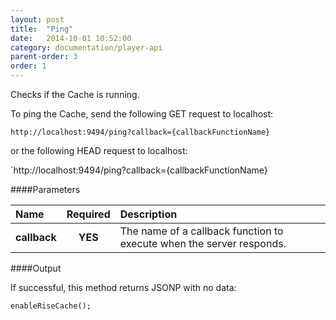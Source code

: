 ```yaml
---
layout: post
title:  "Ping"
date:   2014-10-01 10:52:00
category: documentation/player-api
parent-order: 3
order: 1
---
```


Checks if the Cache is running.

To ping the Cache, send the following GET request to localhost:

`http://localhost:9494/ping?callback={callbackFunctionName}`

or the following HEAD request to localhost:

`http://localhost:9494/ping?callback={callbackFunctionName}

####Parameters

| Name    | Required | Description |
|:--------|:--------:|:------------|
| **callback**  |  **YES** | The name of a callback function to execute when the server responds. |


####Output

If successful, this method returns JSONP with no data:

```
enableRiseCache();
```
